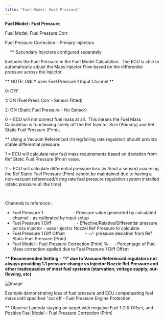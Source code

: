 ```yaml
---
title: "Fuel Model: Fuel Pressure"
---
```



**Fuel Model : Fuel Pressure**


Fuel Model: Fuel Pressure Corr.


Fuel Pressure Correction - Primary Injectors

&nbsp; &nbsp; \*\* Secondary Injectors configured separately


Includes the Fuel Pressure in the Fuel Model Calculation.&nbsp; The ECU is able to automatically adjust the Mass Injector Flow based on the differential pressure across the Injector.


\*\* NOTE: ONLY uses Fuel Pressure 1 Input Channel \*\*


&#48;: OFF

&#49;: ON (Fuel Press Corr - Sensor Fitted)

&#50;: ON (Static Fuel Pressure - No Sensor)



&#48; = ECU will not correct fuel mass at all.&nbsp; This means the Fuel Mass Calculation is functioning solely off the Ref Injector Size (Primary) and Ref Static Fuel Pressure (Prim). &nbsp;

\*\* Using a Vacuum Referenced (rising/falling rate regulator) should provide stable differential pressure.&nbsp;

&#49; = ECU will calculate new fuel mass requirements based on deviation from Ref Static Fuel Pressure (Prim) value.&nbsp;

&#50; = ECU will calculate differential pressure loss (without a sensor) assuming the Ref Static Fuel Pressure (Prim) cannot be maintained due to having a non-vacuum referenced/rising rate fuel pressure regulation system installed (static pressure all the time). &nbsp;

&nbsp;&nbsp; &nbsp;


Channels to reference :&nbsp;


* Fuel Pressure 1 &nbsp; &nbsp; &nbsp; &nbsp; &nbsp; &nbsp; &nbsp; &nbsp; &nbsp; &nbsp; &nbsp; &nbsp; - Pressure value generated by calculated channel - as calibrated by input setup
* Fuel Pressure 1 Diff &nbsp; &nbsp; &nbsp; &nbsp; &nbsp; &nbsp; &nbsp; &nbsp; &nbsp; &nbsp; - Effective/Relative/Differential pressure across injector - uses Injector Nozzel Ref Pressure to calculate
* Fuel Pressure 1 Diff Offset &nbsp; &nbsp; &nbsp; &nbsp; &nbsp; &nbsp; &nbsp; &nbsp; - +/- pressure deviation from Ref Static Fuel Pressure (Prim)
* Fuel Model - Fuel Pressure Correction (Prim) % &nbsp; &nbsp; - Percentage of Fuel Mass correction applied due to Fuel Pressure 1 Diff Offset &nbsp;


**\*\* Recommended Setting - "1" due to Vacuum Referenced regulators not always providing 1:1 pressure change vs Injector Nozzle Ref Pressure and other inadequacies of most fuel systems (starvation, voltage supply, out-flowing, etc)**


![Image](</lib/NewItem902.png>)

Example demonstrating loss of fuel pressure and ECU compensating fuel mass until specified "cut off - Fuel Pressure Engine Protection

\*\* Observe Lambda staying on target with negative Fuel 1 Diff Offset, and Positive Fuel Model - Fuel Pressure Correction (Prim)&nbsp;



